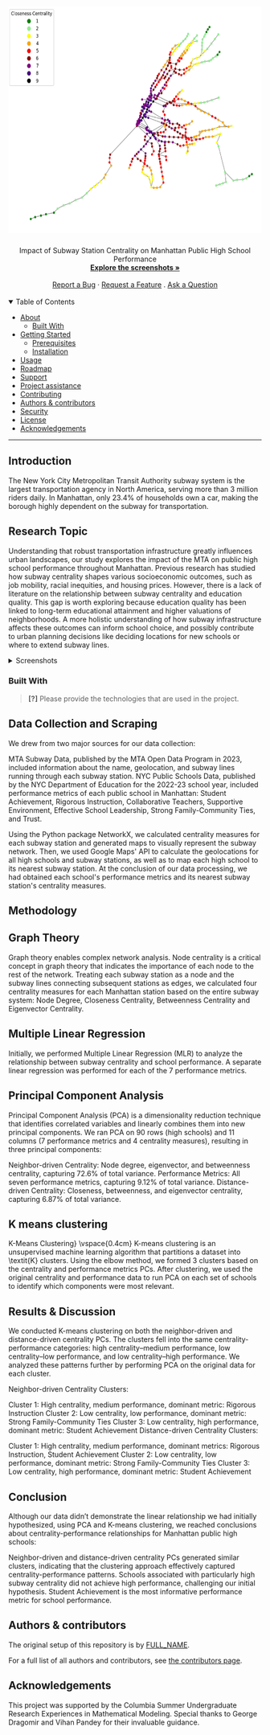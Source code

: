 <h1 align="center">
  <a href="https://github.com/sandrazelen/Impact-of-Subway-Station-Centrality-on-Manhattan-Public-High-School-Performance/images/closeness_map.jpg">
    <img src="/images/closeness_map.jpg" alt="Closeness Centrality Map" width="900" height="450">
  </a>
</h1>

<div align="center">
  Impact of Subway Station Centrality on Manhattan Public High School Performance
  <br />
  <a href="#about"><strong>Explore the screenshots »</strong></a>
  <br />
  <br />
  <a href="https://github.com/GITHUB_USERNAME/REPO_SLUG/issues/new?assignees=&labels=bug&template=01_BUG_REPORT.md&title=bug%3A+">Report a Bug</a>
  ·
  <a href="https://github.com/GITHUB_USERNAME/REPO_SLUG/issues/new?assignees=&labels=enhancement&template=02_FEATURE_REQUEST.md&title=feat%3A+">Request a Feature</a>
  .
  <a href="https://github.com/GITHUB_USERNAME/REPO_SLUG/issues/new?assignees=&labels=question&template=04_SUPPORT_QUESTION.md&title=support%3A+">Ask a Question</a>
</div>

<div align="center">
<br />

</div>

<details open="open">
<summary>Table of Contents</summary>

- [About](#about)
  - [Built With](#built-with)
- [Getting Started](#getting-started)
  - [Prerequisites](#prerequisites)
  - [Installation](#installation)
- [Usage](#usage)
- [Roadmap](#roadmap)
- [Support](#support)
- [Project assistance](#project-assistance)
- [Contributing](#contributing)
- [Authors & contributors](#authors--contributors)
- [Security](#security)
- [License](#license)
- [Acknowledgements](#acknowledgements)

</details>

---

## Introduction

The New York City Metropolitan Transit Authority subway system is the largest transportation agency in North America, serving more than 3 million riders daily. In Manhattan, only 23.4\% of households own a car, making the borough highly dependent on the subway for transportation.

## Research Topic

Understanding that robust transportation infrastructure greatly influences urban landscapes, our study explores the impact of the MTA on public high school performance throughout Manhattan. Previous research has studied how subway centrality shapes various socioeconomic outcomes, such as job mobility, racial inequities, and housing prices. However, there is a lack of literature on the relationship between subway centrality and education quality. This gap is worth exploring because education quality has been linked to long-term educational attainment and higher valuations of neighborhoods. A more holistic understanding of how subway infrastructure affects these outcomes can inform school choice, and possibly contribute to urban planning decisions like deciding locations for new schools or where to extend subway lines. 

<details>
<summary>Screenshots</summary>
<br>

> **[?]**
> Please provide your screenshots here.

|                               Home Page                               |                               Login Page                               |
| :-------------------------------------------------------------------: | :--------------------------------------------------------------------: |
| <img src="docs/images/screenshot.png" title="Home Page" width="100%"> | <img src="docs/images/screenshot.png" title="Login Page" width="100%"> |

</details>

### Built With

> **[?]**
> Please provide the technologies that are used in the project.

## Data Collection and Scraping
We drew from two major sources for our data collection:

MTA Subway Data, published by the MTA Open Data Program in 2023, included information about the name, geolocation, and subway lines running through each subway station.
NYC Public Schools Data, published by the NYC Department of Education for the 2022-23 school year, included performance metrics of each public school in Manhattan: Student Achievement, Rigorous Instruction, Collaborative Teachers, Supportive Environment, Effective School Leadership, Strong Family-Community Ties, and Trust.

Using the Python package NetworkX, we calculated centrality measures for each subway station and generated maps to visually represent the subway network. Then, we used Google Maps' API to calculate the geolocations for all high schools and subway stations, as well as to map each high school to its nearest subway station. At the conclusion of our data processing, we had obtained each school's performance metrics and its nearest subway station's centrality measures.

## Methodology

## Graph Theory

Graph theory enables complex network analysis. Node centrality is a critical concept in graph theory that indicates the importance of each node to the rest of the network. Treating each subway station as a node and the subway lines connecting subsequent stations as edges, we calculated four centrality measures for each Manhattan station based on the entire subway system: Node Degree, Closeness Centrality, Betweenness Centrality and Eigenvector Centrality.

## Multiple Linear Regression
Initially, we performed Multiple Linear Regression (MLR) to analyze the relationship between subway centrality and school performance. A separate linear regression was performed for each of the 7 performance metrics.

## Principal Component Analysis 
Principal Component Analysis (PCA) is a dimensionality reduction technique that identifies correlated variables and linearly combines them into new principal components. We ran PCA on 90 rows (high schools) and 11 columns (7 performance metrics and 4 centrality measures), resulting in three principal components:

Neighbor-driven Centrality: Node degree, eigenvector, and betweenness centrality, capturing 72.6% of total variance.
Performance Metrics: All seven performance metrics, capturing 9.12% of total variance.
Distance-driven Centrality: Closeness, betweenness, and eigenvector centrality, capturing 6.87% of total variance.

## K means clustering 
K-Means Clustering} \vspace{0.4cm} K-means clustering is an unsupervised machine learning algorithm that partitions a dataset into \textit{K} clusters. Using the elbow method, we formed 3 clusters based on the centrality and performance metrics PCs. After clustering, we used the original centrality and performance data to run PCA on each set of schools to identify which components were most relevant.

## Results & Discussion
We conducted K-means clustering on both the neighbor-driven and distance-driven centrality PCs. The clusters fell into the same centrality-performance categories: high centrality–medium performance, low centrality–low performance, and low centrality–high performance. We analyzed these patterns further by performing PCA on the original data for each cluster.

Neighbor-driven Centrality Clusters:

Cluster 1: High centrality, medium performance, dominant metric: Rigorous Instruction
Cluster 2: Low centrality, low performance, dominant metric: Strong Family-Community Ties
Cluster 3: Low centrality, high performance, dominant metric: Student Achievement
Distance-driven Centrality Clusters:

Cluster 1: High centrality, medium performance, dominant metrics: Rigorous Instruction, Student Achievement
Cluster 2: Low centrality, low performance, dominant metric: Strong Family-Community Ties
Cluster 3: Low centrality, high performance, dominant metric: Student Achievement

## Conclusion
Although our data didn’t demonstrate the linear relationship we had initially hypothesized, using PCA and K-means clustering, we reached conclusions about centrality-performance relationships for Manhattan public high schools:

Neighbor-driven and distance-driven centrality PCs generated similar clusters, indicating that the clustering approach effectively captured centrality-performance patterns.
Schools associated with particularly high subway centrality did not achieve high performance, challenging our initial hypothesis.
Student Achievement is the most informative performance metric for school performance.

## Authors & contributors

The original setup of this repository is by [FULL_NAME](https://github.com/GITHUB_USERNAME).

For a full list of all authors and contributors, see [the contributors page](https://github.com/GITHUB_USERNAME/REPO_SLUG/contributors).


## Acknowledgements

This project was supported by the Columbia Summer Undergraduate Research Experiences in Mathematical Modeling. Special thanks to George Dragomir and Vihan Pandey for their invaluable guidance.
